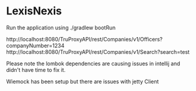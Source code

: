 # LexisNexis

Run the application using 
./gradlew bootRun

http://localhost:8080/TruProxyAPI/rest/Companies/v1/Officers?companyNumber=1234
http://localhost:8080/TruProxyAPI/rest/Companies/v1/Search?search=test


Please note the lombok dependencies are causing issues in intellij and didn't have time to fix it.

Wiemock has been setup but there are issues with jetty Client
